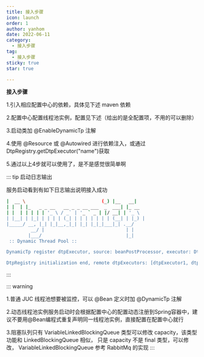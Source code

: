 ```yaml
---
title: 接入步骤
icon: launch
order: 1
author: yanhom
date: 2022-06-11
category:
  - 接入步骤
tag:
  - 接入步骤
sticky: true
star: true

---
```


**接入步骤**

1.引入相应配置中心的依赖，具体见下述 maven 依赖

2.配置中心配置线程池实例，配置见下述（给出的是全配置项，不用的可以删除）

3.启动类加 @EnableDynamicTp 注解

4.使用 @Resource 或 @Autowired 进行依赖注入，或通过 DtpRegistry.getDtpExecutor("name")获取

5.通过以上4步就可以使用了，是不是感觉很简单啊


::: tip 启动日志输出

服务启动看到有如下日志输出说明接入成功

  ```bash
  |  __ \                            (_) |__   __|
  | |  | |_   _ _ __   __ _ _ __ ___  _  ___| |_ __
  | |  | | | | | '_ \ / _` | '_ ` _ | |/ __| | '_ \
  | |__| | |_| | | | | (_| | | | | | | | (__| | |_) |
  |_____/ __, |_| |_|__,_|_| |_| |_|_|___|_| .__/
           __/ |                              | |
          |___/                               |_|
   :: Dynamic Thread Pool ::

  DynamicTp register dtpExecutor, source: beanPostProcessor, executor: DtpMainPropWrapper(dtpName=dynamic-tp-test-1, corePoolSize=6, maxPoolSize=8, keepAliveTime=50, queueType=VariableLinkedBlockingQueue, queueCapacity=200, rejectType=RejectedCountableCallerRunsPolicy, allowCoreThreadTimeOut=false)

  DtpRegistry initialization end, remote dtpExecutors: [dtpExecutor1, dtpExecutor2], local dtpExecutors: [ioIntensiveExecutor], local commonExecutors: [commonExecutor]
  ```

:::

::: warning

1.普通 JUC 线程池想要被监控，可以 @Bean 定义时加 @DynamicTp 注解

2.动态线程池实例服务启动时会根据配置中心的配置动态注册到Spring容器中，建议不要用@Bean编程式重复声明同一线程池实例，直接配置在配置中心就行

3.阻塞队列只有 VariableLinkedBlockingQueue 类型可以修改 capacity，该类型功能和 LinkedBlockingQueue 相似， 只是 capacity 不是
final 类型，可以修改， VariableLinkedBlockingQueue 参考 RabbitMq 的实现
:::

